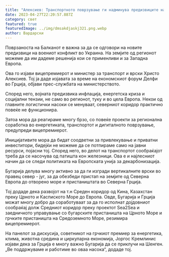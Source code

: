 ```yaml
---
title: "Алексиев: Транспортното поврзување ги надминува предизвиците на војната"
date: 2023-04-27T22:20:57.887Z
category: свет
featured: true
featuredImage: ../img/dmsakdjaskj321.png.webp
author: Вардарски
---
```


Поврзаноста на Балканот е важна за да се одговори на новите предизвици на воениот конфликт во Украина. На земјите од регионот можеме да им дадеме решенија кои се применливи и за Западна Европа.

Ова го изјави вицепремиерот и министер за транспорт и врски Христо Алексиев. Тој ја даде изјавата за време на економскиот форум Делфи во Грција, објави прес-службата на министерството.

Според него, војната предизвика инфлација, енергетска криза и социјални тензии, не само во регионот, туку и во цела Европа. Некои од главните логистички насоки се менуваат, северниот коридор практично повеќе не функционира.

Затоа мора да реагираме многу брзо, со повеќе проекти за регионална соработка во енергетиката, транспортот и дигиталното поврзување, предупреди вицепремиерот.

Иницијативите мора да бидат соодветни за привлекување и приватни инвеститори, бидејќи не можеме да се потпираме само на јавни ресурси, појасни тој. Според него, во делот на транспортот сообраќајот треба да се насочува од патишта кон железници. Ова е и најлесниот начин да се следи политиката на Европската унија за декарбонизација.

Бугарија делува многу активно за да ги изгради вертикалните врски во правец север - југ, за да обезбеди пристап на земјите од Северна Европа до отворено море и пристаништата во Северна Грција.

Тој додаде дека развојот на т.н Среден коридор од Кина, Казахстан преку Црното и Каспиското Море до Европа. Овде, Бугарија и Грција можат многу добро да соработуваат за да го исполнат дојдовниот сообраќај долж Средниот коридор преку проектот Sea2Sea и заедничкото управување со бугарските пристаништа на Црното Море и грчките пристаништа на Средоземното Море, резимира вицепремиерот.

На панелот за дискусија, советникот на грчкиот премиер за енергетика, клима, животна средина и циркуларна економија, Јоргос Кремлинис изјави дека за Грција е многу важно Бугарија да се приклучи на Шенген. „Ве поддржуваме и работиме во оваа насока“, додаде тој.

